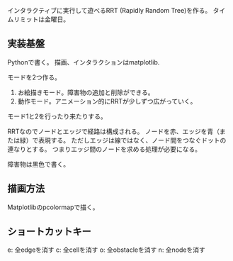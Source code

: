 インタラクティブに実行して遊べるRRT (Rapidly Random Tree)を作る。
タイムリミットは金曜日。

## 実装基盤

Pythonで書く。
描画、インタラクションはmatplotlib.

モードを2つ作る。

1. お絵描きモード。障害物の追加と削除ができる。
2. 動作モード。アニメーション的にRRTが少しずつ広がっていく。

モード1と2を行ったり来たりする。

RRTなのでノードとエッジで経路は構成される。
ノードを赤、エッジを青（または緑）で表現する。
ただしエッジは線ではなく、ノード間をつなぐドットの連なりとする。
つまりエッジ間のノードを求める処理が必要になる。

障害物は黒色で書く。

## 描画方法

Matplotlibのpcolormapで描く。

## ショートカットキー

e: 全edgeを消す
c: 全cellを消す
o: 全obstacleを消す
n: 全nodeを消す
